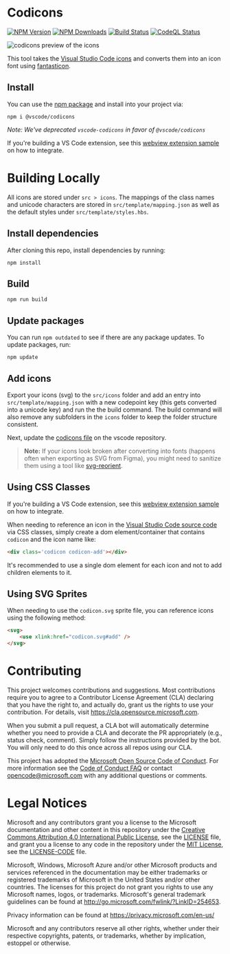 # Codicons
 
[![NPM Version](https://img.shields.io/npm/v/@vscode/codicons)](https://www.npmjs.com/package/@vscode/codicons)
[![NPM Downloads](https://img.shields.io/npm/dw/@vscode/codicons)](https://www.npmjs.com/package/@vscode/codicons)
[![Build Status](https://github.com/microsoft/vscode-codicons/actions/workflows/build.yml/badge.svg)](https://github.com/microsoft/vscode-codicons/actions/workflows/build.yml)
[![CodeQL Status](https://github.com/microsoft/vscode-codicons/actions/workflows/codeql-analysis.yml/badge.svg)](https://github.com/microsoft/vscode-codicons/actions/workflows/build.yml)

![codicons preview of the icons](https://raw.githubusercontent.com/microsoft/vscode-codicons/main/preview.png)

This tool takes the [Visual Studio Code icons](https://github.com/microsoft/vscode-codicons/tree/main/src/icons) and converts them into an icon font using [fantasticon](https://github.com/tancredi/fantasticon).

## Install
You can use the [npm package](https://www.npmjs.com/package/@vscode/codicons) and install into your project via:

```
npm i @vscode/codicons
```

_Note: We've deprecated `vscode-codicons` in favor of `@vscode/codicons`_

If you're building a VS Code extension, see this [webview extension sample](https://github.com/microsoft/vscode-extension-samples/tree/master/webview-codicons-sample) on how to integrate.

# Building Locally

All icons are stored under `src > icons`. The mappings of the class names and unicode characters are stored in `src/template/mapping.json` as well as the default styles under `src/template/styles.hbs`.

## Install dependencies
After cloning this repo, install dependencies by running:

```
npm install
```

## Build

```
npm run build
```

## Update packages

You can run `npm outdated` to see if there are any package updates. To update packages, run:

```
npm update
```

## Add icons

Export your icons (svg) to the `src/icons` folder and add an entry into `src/template/mapping.json` with a new codepoint key (this gets converted into a unicode key) and run the the build command. The build command will also remove any subfolders in the `icons` folder to keep the folder structure consistent.

Next, update the [codicons file](https://github.com/microsoft/vscode/blob/main/src/vs/base/browser/ui/codicons/codicon/codicon.ttf) on the vscode repository.

> **Note:** If your icons look broken after converting into fonts (happens often when exporting as SVG from Figma), you might need to sanitize them using a tool
> like [svg-reorient](https://github.com/bigtimebuddy/svg-reorient).

## Using CSS Classes

If you're building a VS Code extension, see this [webview extension sample](https://github.com/microsoft/vscode-extension-samples/tree/main/webview-codicons-sample) on how to integrate.

When needing to reference an icon in the [Visual Studio Code source code](https://github.com/microsoft/vscode) via CSS classes, simply create a dom element/container that contains `codicon` and the icon name like:

```html
<div class='codicon codicon-add'></div>
```

It's recommended to use a single dom element for each icon and not to add children elements to it.

## Using SVG Sprites

When needing to use the `codicon.svg` sprite file, you can reference icons using the following method:

```html
<svg>
    <use xlink:href="codicon.svg#add" />
</svg>
```

# Contributing

This project welcomes contributions and suggestions.  Most contributions require you to agree to a
Contributor License Agreement (CLA) declaring that you have the right to, and actually do, grant us
the rights to use your contribution. For details, visit https://cla.opensource.microsoft.com.

When you submit a pull request, a CLA bot will automatically determine whether you need to provide
a CLA and decorate the PR appropriately (e.g., status check, comment). Simply follow the instructions
provided by the bot. You will only need to do this once across all repos using our CLA.

This project has adopted the [Microsoft Open Source Code of Conduct](https://opensource.microsoft.com/codeofconduct/).
For more information see the [Code of Conduct FAQ](https://opensource.microsoft.com/codeofconduct/faq/) or
contact [opencode@microsoft.com](mailto:opencode@microsoft.com) with any additional questions or comments.

# Legal Notices

Microsoft and any contributors grant you a license to the Microsoft documentation and other content
in this repository under the [Creative Commons Attribution 4.0 International Public License](https://creativecommons.org/licenses/by/4.0/legalcode),
see the [LICENSE](LICENSE) file, and grant you a license to any code in the repository under the [MIT License](https://opensource.org/licenses/MIT), see the
[LICENSE-CODE](LICENSE-CODE) file.

Microsoft, Windows, Microsoft Azure and/or other Microsoft products and services referenced in the documentation
may be either trademarks or registered trademarks of Microsoft in the United States and/or other countries.
The licenses for this project do not grant you rights to use any Microsoft names, logos, or trademarks.
Microsoft's general trademark guidelines can be found at http://go.microsoft.com/fwlink/?LinkID=254653.

Privacy information can be found at https://privacy.microsoft.com/en-us/

Microsoft and any contributors reserve all other rights, whether under their respective copyrights, patents,
or trademarks, whether by implication, estoppel or otherwise.
